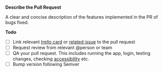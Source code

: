 **Describe the Pull Request**

A clear and concise description of the features implemented in the PR of bugs fixed.

**Todo**

- [ ] Link relevant [trello card](https://trello.com/b/PA2LhlOh/sempo-dev) or [related issue](https://github.com/teamsempo/GoDelegate/issues) to the pull request
- [ ] Request review from relevant @person or team
- [ ] QA your pull request. This includes running the app, login, testing changes, checking [accessibility](https://www.a11yproject.com/checklist/) etc.
- [ ] Bump version following Semver
